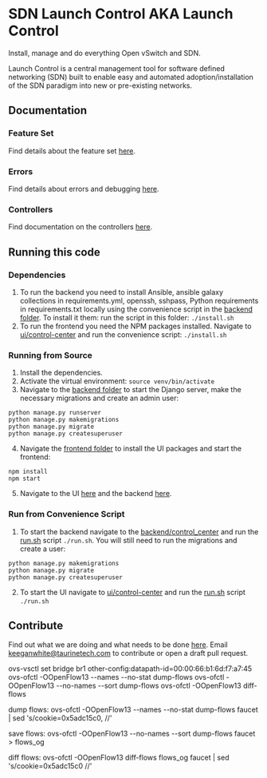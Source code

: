 # SDN Launch Control AKA Launch Control
Install, manage and do everything Open vSwitch and SDN.

Launch Control is a central management tool for software defined networking (SDN) built to enable easy and automated adoption/installation of the SDN paradigm into new or pre-existing networks.

## Documentation

### Feature Set
Find details about the feature set [here](FEATURES.md).

### Errors
Find details about errors and debugging [here](docs/ERRORS.md).

### Controllers
Find documentation on the controllers [here](docs/CONTROLLERS.md).

## Running this code

### Dependencies
1. To run the backend you need to install Ansible, ansible galaxy collections in requirements.yml, openssh, sshpass, Python 
requirements in requirements.txt locally using the convenience script in the [backend folder](backend/control_center). To install it them: 
run the script in this folder: `./install.sh`
2. To run the frontend you need the NPM packages installed. Navigate to [ui/control-center](ui/control-center) and run 
the convenience script: `./install.sh`

### Running from Source
1. Install the dependencies. 
2. Activate the virtual environment: `source venv/bin/activate`
3. Navigate to the [backend folder](backend/control_center) to start the Django server, make the necessary migrations and create an admin user:
```
python manage.py runserver
python manage.py makemigrations
python manage.py migrate
python manage.py createsuperuser
```
4. Navigate the [frontend folder](ui/control-center) to install the UI packages and start the frontend:
```
npm install
npm start
```
5. Navigate to the UI [here](http://localhost:3000) and the backend [here](http://127.0.0.1:8000/admin).

### Run from Convenience Script
1. To start the backend navigate to the [backend/control_center](backend/control_center) and run the 
[run.sh](backend/control_center/run.sh) script `./run.sh`. You will still need to run the migrations and create a user:
```
python manage.py makemigrations
python manage.py migrate
python manage.py createsuperuser
```
2. To start the UI navigate to [ui/control-center](ui/control-center) and run the [run.sh](ui/control-center/run.sh) script `./run.sh` 

## Contribute
Find out what we are doing and what needs to be done [here](https://trello.com/b/IVWKfVkB/launch-control). Email
keeganwhite@taurinetech.com to contribute or open a draft pull request.

ovs-vsctl set bridge br1 other-config:datapath-id=00:00:66:b1:6d:f7:a7:45
ovs-ofctl -OOpenFlow13 --names --no-stat dump-flows
ovs-ofctl -OOpenFlow13 --no-names --sort dump-flows
ovs-ofctl -OOpenFlow13 diff-flows

dump flows: ovs-ofctl -OOpenFlow13 --names --no-stat dump-flows faucet \
| sed 's/cookie=0x5adc15c0, //'

save flows: ovs-ofctl -OOpenFlow13 --no-names --sort dump-flows faucet > flows_og

diff flows: ovs-ofctl -OOpenFlow13 diff-flows flows_og faucet | sed 's/cookie=0x5adc15c0 //'